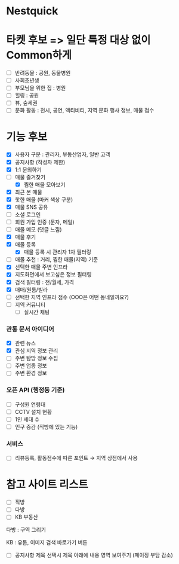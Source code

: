 # Nestquick


# 타켓 후보 => 일단 특정 대상 없이 Common하게

- [ ]  반려동물 : 공원, 동물병원
- [ ]  사회초년생
- [ ]  부모님을 위한 집 : 병원
- [ ]  힐링 : 공원
- [ ]  뷰, 숲세권
- [ ]  문화 활동 : 전시, 공연, 액티비티, 지역 문화 행사 정보, 매물 점수

# 기능 후보

- [x]  사용자 구분 : 관리자, 부동산업자, 일반 고객
- [x]  공지사항 (작성자 제한)
- [x]  1:1 문의하기
- [ ]  매물 즐겨찾기
    - [x]  찜한 매물 모아보기
- [x]  최근 본 매물
- [x]  핫한 매물 (마커 색상 구분)
- [x]  매물 SNS 공유
- [ ]  소셜 로그인
- [ ]  회원 가입 인증 (문자, 메일)
- [ ]  매물 메모 (댓글 느낌)
- [x]  매물 후기
- [x]  매물 등록
    - [x]  매물 등록 시 관리자 1차 필터링
- [ ]  매물 추천 : 거리, 찜한 매물(지역) 기준
- [x]  선택한 매물 주변 인프라
- [x]  지도화면에서 보고싶은 정보 필터링
- [x]  검색 필터링 : 전/월세, 가격
- [x]  매매/원룸/빌라
- [ ]  선택한 지역 인프라 점수 (OOO은 어떤 동네일까요?)
- [ ]  지역 커뮤니티
    - [ ]  실시간 채팅

### 관통 문서 아이디어

- [x]  관련 뉴스
- [x]  관심 지역 정보 관리
- [ ]  주변 탐방 정보 수집
- [ ]  주변 업종 정보
- [ ]  주변 환경 정보

### 오픈 API (행정동 기준)

- [ ]  구성원 연령대
- [ ]  CCTV 설치 현황
- [ ]  1인 세대 수
- [ ]  인구 증감 (직방에 있는 기능)

### 서비스

- [ ]  리뷰등록, 활동점수에 따른 포인트 → 지역 상점에서 사용


# 참고 사이트 리스트

- [ ]  직방
- [ ]  다방
- [ ]  KB 부동산

다방 : 구역 그리기

KB : 유툽, 이미지 검색 바로가기 버튼

- [ ]  공지사항 제목 선택시 제목 아래에 내용 영역 보여주기 (페이징 부담 감소)
